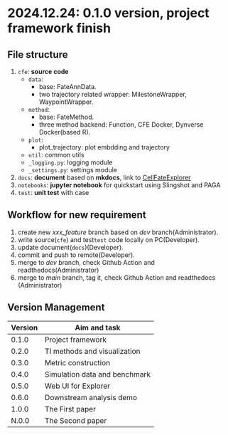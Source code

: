 # 2024.12.24: 0.1.0 version, project framework finish

## File structure

1. `cfe`: **source code**
   - `data`:
     - base: FateAnnData.
     - two trajectory related wrapper: MilestoneWrapper, WaypointWrapper.
   - `method`:
     - base: FateMethod.
     - three method backend: Function, CFE Docker, Dynverse Docker(based R).
   - `plot`:
     - plot_trajectory: plot embdding and trajectory
   - `util`: common utils
   - `_logging.py`: logging module
   - `_settings.py`: settings module
2. `docs`: **document** based on **mkdocs**, link to [CellFateExplorer](https://cellfateexplorer-cellfateexplorer.readthedocs-hosted.com/en/latest//)
3. `notebooks`: **jupyter notebook** for quickstart using Slingshot and PAGA
4. `test`: **unit test** with case

## Workflow for new requirement

1. create new *xxx_feature* branch based on *dev* branch(Administrator).
2. write source(`cfe`) and test`test` code locally on PC(Developer).
3. update document(`docs`)(Developer).
4. commit and push to remote(Developer).
5. merge to *dev* branch, check Github Action and readthedocs(Administrator)
6. merge to *main* branch, tag it, check Github Action and readthedocs (Administrator)

## Version Management

|Version|Aim and task|
| ---- | ---- |
| 0.1.0 | Project framework |
| 0.2.0 | TI methods and visualization |
| 0.3.0 | Metric construction |
| 0.4.0 | Simulation data and benchmark |
| 0.5.0 | Web UI for Explorer |
| 0.6.0 | Downstream analysis demo|
| 1.0.0 | The First paper |
| N.0.0 | The Second paper |

